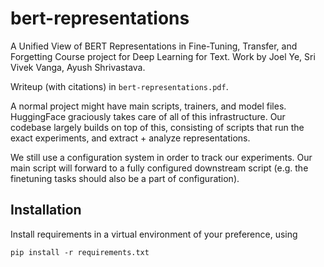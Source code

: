 # bert-representations
A Unified View of BERT Representations in Fine-Tuning, Transfer, and Forgetting
Course project for Deep Learning for Text. 
Work by Joel Ye, Sri Vivek Vanga, Ayush Shrivastava.

Writeup (with citations) in `bert-representations.pdf`.

A normal project might have main scripts, trainers, and model files. HuggingFace graciously takes care of all of this infrastructure. Our codebase largely builds on top of this, consisting of scripts that run the exact experiments, and extract + analyze representations.

We still use a configuration system in order to track our experiments. Our main script will forward to a fully configured downstream script (e.g. the finetuning tasks should also be a part of configuration).

## Installation
Install requirements in a virtual environment of your preference, using

`pip install -r requirements.txt`
